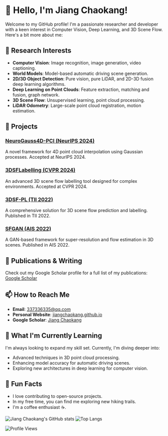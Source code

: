 # 👋 Hello, I'm Jiang Chaokang!

Welcome to my GitHub profile! I'm a passionate researcher and developer with a keen interest in Computer Vision, Deep Learning, and 3D Scene Flow. Here's a bit more about me:

## 🔬 Research Interests

- **Computer Vision**: Image recognition, image generation, video captioning.
- **World Models**: Model-based automatic driving scene generation.
- **2D/3D Object Detection**: Pure vision, pure LiDAR, and 2D-3D fusion deep learning algorithms.
- **Deep Learning on Point Clouds**: Feature extraction, matching and fusion, graph network.
- **3D Scene Flow**: Unsupervised learning, point cloud processing.
- **LiDAR Odometry**: Large-scale point cloud registration, motion estimation.

## 🚀 Projects

### [NeuroGauss4D-PCI (NeurIPS 2024)](https://github.com/jiangchaokang/NeuroGauss4D-PCI)
A novel framework for 4D point cloud interpolation using Gaussian processes. Accepted at NeurIPS 2024.

### [3DSFLabelling (CVPR 2024)](https://github.com/jiangchaokang/3DSFLabelling)
An advanced 3D scene flow labelling tool designed for complex environments. Accepted at CVPR 2024.

### [3DSF-PL (TII 2022)](https://github.com/IRMVLab/3DSF-PL)
A comprehensive solution for 3D scene flow prediction and labelling. Published in TII 2022.

### [SFGAN (AIS 2022)](https://github.com/IRMVLab/SFGAN)
A GAN-based framework for super-resolution and flow estimation in 3D scenes. Published in AIS 2022.

## 📝 Publications & Writing

Check out my Google Scholar profile for a full list of my publications: [Google Scholar](https://scholar.google.com/citations?user=6gZ8vloAAAAJ&hl=zh-CN)

## 📫 How to Reach Me

- **Email**: 337336335@qq.com
- **Personal Website**: [jiangchaokang.github.io](https://jiangchaokang.github.io/)
- **Google Scholar**: [Jiang Chaokang](https://scholar.google.com/citations?user=6gZ8vloAAAAJ&hl=zh-CN)

## 🌱 What I'm Currently Learning

I'm always looking to expand my skill set. Currently, I'm diving deeper into:

- Advanced techniques in 3D point cloud processing.
- Enhancing model accuracy for automatic driving scenes.
- Exploring new architectures in deep learning for computer vision.

## 🌟 Fun Facts

- I love contributing to open-source projects.
- In my free time, you can find me exploring new hiking trails.
- I'm a coffee enthusiast ☕️.

![Jiang Chaokang's GitHub stats](https://github-readme-stats.vercel.app/api?username=jiangchaokang&show_icons=true&theme=radical)
![Top Langs](https://github-readme-stats.vercel.app/api/top-langs/?username=jiangchaokang&layout=compact&theme=radical)

![Profile Views](https://komarev.com/ghpvc/?username=jiangchaokang&color=blueviolet)
